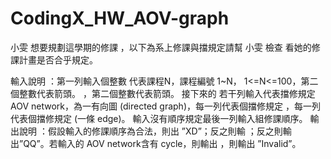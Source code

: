 # CodingX_HW_AOV-graph

小雯 想要規劃這學期的修課 ，以下為系上修課與擋規定請幫 小雯 檢查 看她的修課計畫是否合乎規定。



輸入說明 ：第一列輸入個整數 代表課程N，課程編號 1~N， 1<=N<=100，第二個整數代表箭頭。 ，第二個整數代表箭頭。
接下來的 若干列輸入代表擋修規定AOV network，為一有向圖 (directed graph)，每一列代表個擋修規定 ，每一列代表個擋修規定 (一條 edge)。
輸入沒有順序規定最後一列輸入組修課順序。
輸出說明 ：假設輸入的修課順序為合法，則出 ”XD”；反之則輸 ；反之則輸 出”QQ”。若輸入的 AOV network含有 cycle，則輸出 ，則輸出 ”Invalid”。
